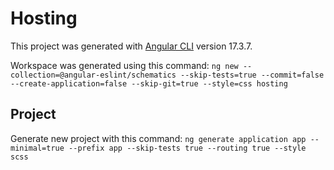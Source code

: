 # Hosting

This project was generated with [Angular CLI](https://github.com/angular/angular-cli) version 17.3.7.

Workspace was generated using this command:
`ng new --collection=@angular-eslint/schematics --skip-tests=true --commit=false --create-application=false --skip-git=true --style=css hosting`

## Project

Generate new project with this command:
`ng generate application app --minimal=true --prefix app --skip-tests true --routing true --style scss`
